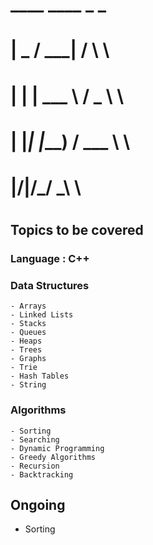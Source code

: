 #  ____  ____    _ _   
# |  _ \/ ___|  / \ \
# | | | \___ \ / _ \ \ 
# | |_| |___) / ___ \ \
# |____/|____/_/   \_\ \
#

## Topics to be covered
   ### Language : C++

   ### Data Structures
    - Arrays
    - Linked Lists
    - Stacks
    - Queues
    - Heaps
    - Trees
    - Graphs
    - Trie
    - Hash Tables
    - String

   ### Algorithms
    - Sorting 
    - Searching
    - Dynamic Programming 
    - Greedy Algorithms 
    - Recursion
    - Backtracking 

## Ongoing  
- Sorting